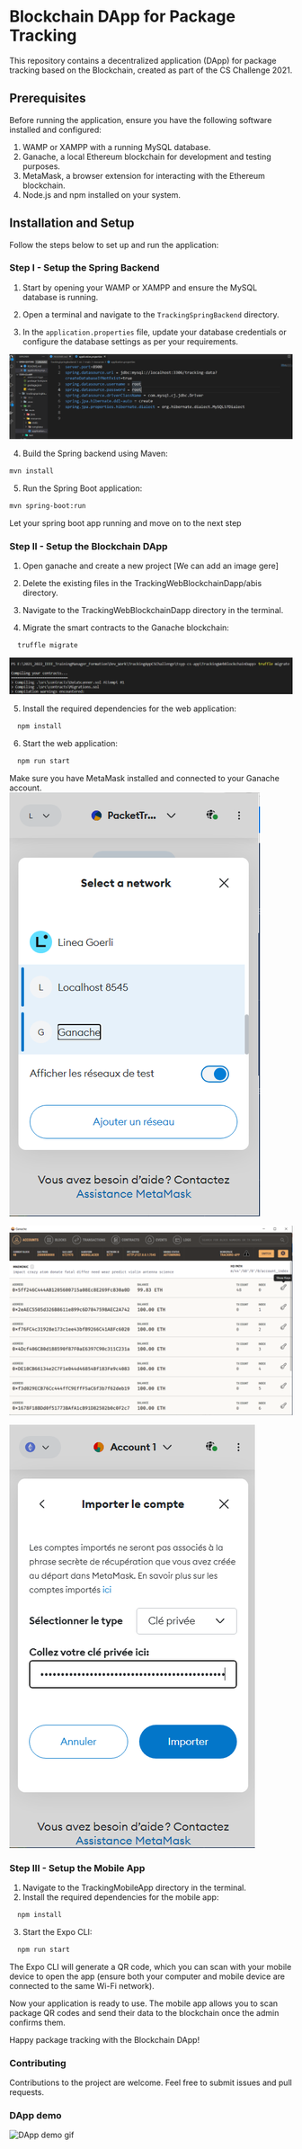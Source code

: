 # Blockchain DApp for Package Tracking

This repository contains a decentralized application (DApp) for package tracking based on the Blockchain, created as part of the CS Challenge 2021.

## Prerequisites

Before running the application, ensure you have the following software installed and configured:

1. WAMP or XAMPP with a running MySQL database.
2. Ganache, a local Ethereum blockchain for development and testing purposes.
3. MetaMask, a browser extension for interacting with the Ethereum blockchain.
4. Node.js and npm installed on your system.

## Installation and Setup

Follow the steps below to set up and run the application:

### Step I - Setup the Spring Backend

1. Start by opening your WAMP or XAMPP and ensure the MySQL database is running.

2. Open a terminal and navigate to the `TrackingSpringBackend` directory.

3. In the `application.properties` file, update your database credentials or configure the database settings as per your requirements.

  ![Database Config](https://raw.githubusercontent.com/youssefalmia/blockchain-dapp-cs-challenge/main/ProjectRelatedPics/Rootroot.png)

4. Build the Spring backend using Maven:

  ```bash
  mvn install
  ```
5. Run the Spring Boot application:

  ```bash
  mvn spring-boot:run
  ```

Let your spring boot app running and move on to the next step

### Step II - Setup the Blockchain DApp

1. Open ganache and create a new project
[We can add an image gere]
2. Delete the existing files in the TrackingWebBlockchainDapp/abis directory.

3. Navigate to the TrackingWebBlockchainDapp directory in the terminal.
4. Migrate the smart contracts to the Ganache blockchain:

```bash
  truffle migrate
```
![Smart contract migration](https://github.com/youssefalmia/blockchain-dapp-cs-challenge/blob/main/ProjectRelatedPics/TruffleMigrate.png)

5. Install the required dependencies for the web application:

```bash
  npm install
```

6. Start the web application:

```bash
  npm run start
```
Make sure you have MetaMask installed and connected to your Ganache account.
![Ganache Network](https://github.com/youssefalmia/blockchain-dapp-cs-challenge/blob/main/ProjectRelatedPics/GanacheNetwork.png)

![Ganache Account](https://github.com/youssefalmia/blockchain-dapp-cs-challenge/blob/main/ProjectRelatedPics/AccountGanache.png)

![Metamask Key](https://github.com/youssefalmia/blockchain-dapp-cs-challenge/blob/main/ProjectRelatedPics/ValidKey.png)


### Step III - Setup the Mobile App

1. Navigate to the TrackingMobileApp directory in the terminal.
2. Install the required dependencies for the mobile app:

```bash
  npm install
```

3. Start the Expo CLI:

```bash
  npm run start
```
The Expo CLI will generate a QR code, which you can scan with your mobile device to open the app (ensure both your computer and mobile device are connected to the same Wi-Fi network).

Now your application is ready to use. The mobile app allows you to scan package QR codes and send their data to the blockchain once the admin confirms them.

Happy package tracking with the Blockchain DApp!

### Contributing
Contributions to the project are welcome. Feel free to submit issues and pull requests.

### DApp demo

![DApp demo gif](https://github.com/youssefalmia/blockchain-dapp-cs-challenge/blob/main/ProjectRelatedPics/BlockchainTrackingApp.gif)